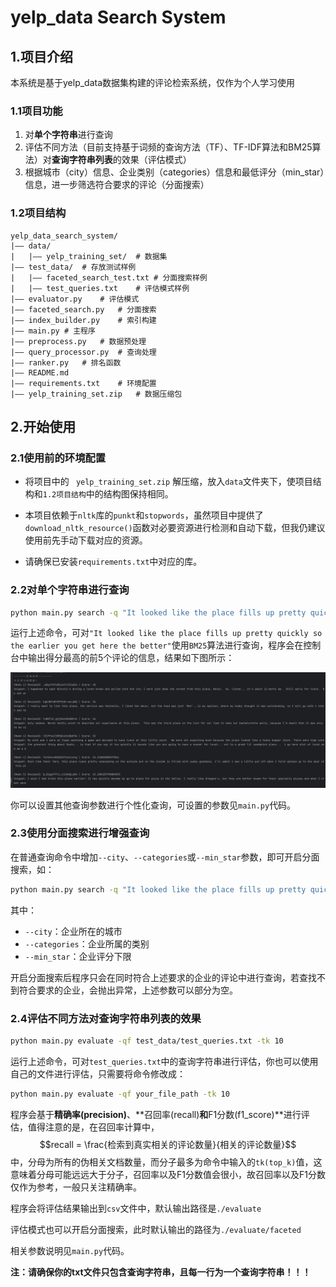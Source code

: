 # yelp_data Search System

## 1.项目介绍
本系统是基于yelp_data数据集构建的评论检索系统，仅作为个人学习使用

### 1.1项目功能

1. 对**单个字符串**进行查询
2. 评估不同方法（目前支持基于词频的查询方法（TF）、TF-IDF算法和BM25算法）对**查询字符串列表**的效果（评估模式）
3. 根据城市（city）信息、企业类别（categories）信息和最低评分（min_star）信息，进一步筛选符合要求的评论（分面搜索）

### 1.2项目结构

```
yelp_data_search_system/
|——	data/
|	|——	yelp_training_set/	# 数据集
|——	test_data/	# 存放测试样例
|	|——	faceted_search_test.txt	# 分面搜索样例
|	|——	test_queries.txt	# 评估模式样例
|——	evaluator.py	# 评估模式
|——	faceted_search.py	# 分面搜索
|——	index_builder.py	# 索引构建
|——	main.py	# 主程序
|——	preprocess.py	# 数据预处理
|——	query_processor.py	# 查询处理
|——	ranker.py	# 排名函数
|——	README.md
|——	requirements.txt	# 环境配置
|——	yelp_training_set.zip	# 数据压缩包

```





## 2.开始使用

### 2.1使用前的环境配置

- 将项目中的 ` yelp_training_set.zip` 解压缩，放入`data`文件夹下，使项目结构和`1.2项目结构`中的结构图保持相同。

- 本项目依赖于`nltk`库的`punkt`和`stopwords`，虽然项目中提供了`download_nltk_resource()`函数对必要资源进行检测和自动下载，但我仍建议使用前先手动下载对应的资源。
- 请确保已安装`requirements.txt`中对应的库。

### 2.2对单个字符串进行查询

```bash
python main.py search -q "It looked like the place fills up pretty quickly so the earlier you get here the better" -m 'bm25' -tk 5 
```

运行上述命令，可对`"It looked like the place fills up pretty quickly so the earlier you get here the better"`使用`BM25`算法进行查询，程序会在控制台中输出得分最高的前5个评论的信息，结果如下图所示：

![查询结果图](search_example.png "查询结果图")

你可以设置其他查询参数进行个性化查询，可设置的参数见`main.py`代码。

### 2.3使用分面搜索进行增强查询

在普通查询命令中增加`--city`、`--categories`或`--min_star`参数，即可开启分面搜索，如：

```bash
python main.py search -q "It looked like the place fills up pretty quickly so the earlier you get here the better" -m 'bm25' -tk 5 --city "Phoenix" --categories "Breakfast & Brunch" "Restaurants" --min_star 3.0
```

其中：

* `--city`：企业所在的城市
* `--categories`：企业所属的类别
* `--min_star`：企业评分下限

开启分面搜索后程序只会在同时符合上述要求的企业的评论中进行查询，若查找不到符合要求的企业，会抛出异常，上述参数可以部分为空。

### 2.4评估不同方法对查询字符串列表的效果

```bash
python main.py evaluate -qf test_data/test_queries.txt -tk 10
```

运行上述命令，可对`test_queries.txt`中的查询字符串进行评估，你也可以使用自己的文件进行评估，只需要将命令修改成：

```bash
python main.py evaluate -qf your_file_path -tk 10
```

程序会基于**精确率(precision)**、**召回率(recall)**和**F1分数(f1_score)**进行评估，值得注意的是，在召回率计算中，<br>
$$recall = \frac{检索到真实相关的评论数量}{相关的评论数量}$$中，分母为所有的伪相关文档数量，而分子最多为命令中输入的`tk(top_k)`值，这意味着分母可能远远大于分子，召回率以及F1分数值会很小，故召回率以及F1分数仅作为参考，一般只关注精确率。

程序会将评估结果输出到`csv`文件中，默认输出路径是`./evaluate`

评估模式也可以开启分面搜索，此时默认输出的路径为`./evaluate/faceted`

相关参数说明见`main.py`代码。

**注：请确保你的txt文件只包含查询字符串，且每一行为一个查询字符串！！！**



